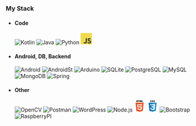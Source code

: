 <h3 align="left">
  
 ### My Stack
  
  - #### Code
   
    <img alt="Kotlin" height="30px" src="https://img.shields.io/badge/kotlin-%237F52FF.svg?style=for-the-badge&logo=kotlin&logoColor=white" />

    <img alt="Java" height="30px" src="https://img.shields.io/badge/java-%23ED8B00.svg?style=for-the-badge&logo=openjdk&logoColor=white" />

    <img alt="Python" height="30px" src="https://img.shields.io/badge/python-3670A0?style=for-the-badge&logo=python&logoColor=ffdd54" />

    <img alt="JavaScript" height="30px" src="https://raw.githubusercontent.com/github/explore/80688e429a7d4ef2fca1e82350fe8e3517d3494d/topics/javascript/javascript.png" />
    
  
  - #### Android, DB, Backend

    <img alt="Android" height="30px" src="https://img.shields.io/badge/Android-3DDC84?style=for-the-badge&logo=android&logoColor=white" />
  
    <img alt="AndroidSt" height="30px" src="https://img.shields.io/badge/Android%20Studio-3DDC84.svg?style=for-the-badge&logo=android-studio&logoColor=white" />

    <img alt="Arduino" height="30px" src="https://img.shields.io/badge/-Arduino-00979D?style=for-the-badge&logo=Arduino&logoColor=white" />
  
    <img alt="SQLite" height="30px" src="https://img.shields.io/badge/sqlite-%2307405e.svg?style=for-the-badge&logo=sqlite&logoColor=white" />

    <img alt="PostgreSQL" height="30px" src="https://img.shields.io/badge/postgres-%23316192.svg?style=for-the-badge&logo=postgresql&logoColor=white" />

    <img alt="MySQL" height="30px" src="https://img.shields.io/badge/mysql-%2300f.svg?style=for-the-badge&logo=mysql&logoColor=white" />

    <img alt="MongoDB" height="30px" src="https://img.shields.io/badge/MongoDB-%234ea94b.svg?style=for-the-badge&logo=mongodb&logoColor=white" />
    
    <img alt="Spring" height="30px" src="https://img.shields.io/badge/spring-%236DB33F.svg?style=for-the-badge&logo=spring&logoColor=white" />
  
  - #### Other
  
    <img alt="OpenCV" height="30px" src="https://img.shields.io/badge/opencv-%23white.svg?style=for-the-badge&logo=opencv&logoColor=white" />

    <img alt="Postman" height="30px" src="https://img.shields.io/badge/Postman-FF6C37?style=for-the-badge&logo=postman&logoColor=white" />

    <img alt="WordPress" height="30px" src="https://img.shields.io/badge/WordPress-%23117AC9.svg?style=for-the-badge&logo=WordPress&logoColor=white" />

    <img alt="Node.js" height="30px" src="https://img.shields.io/badge/node.js-6DA55F?style=for-the-badge&logo=node.js&logoColor=white" />

    <img alt="HTML5" height="30px" src="https://raw.githubusercontent.com/github/explore/80688e429a7d4ef2fca1e82350fe8e3517d3494d/topics/html/html.png" />

    <img alt="CSS3" height="30px" src="https://raw.githubusercontent.com/github/explore/80688e429a7d4ef2fca1e82350fe8e3517d3494d/topics/css/css.png" />
  
    <img alt="Bootstrap" height="30px" src="https://img.shields.io/badge/bootstrap-%23563D7C.svg?style=for-the-badge&logo=bootstrap&logoColor=white" />

    <img alt="RaspberryPI" height="30px" src="https://img.shields.io/badge/Raspberry%20Pi-A22846?style=for-the-badge&logo=Raspberry%20Pi&logoColor=white" />
  
</h3>
